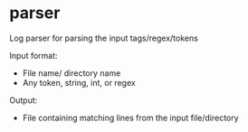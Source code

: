 # parser
Log parser for parsing the input tags/regex/tokens

Input format:
* File name/ directory name
* Any token, string, int, or regex

Output:
* File containing matching lines from the input file/directory
